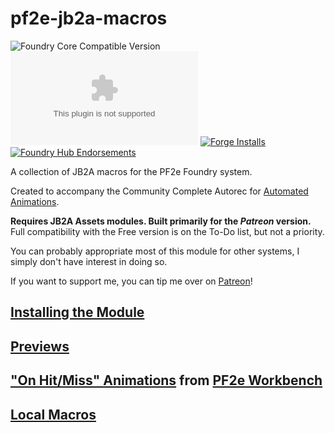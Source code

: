 # pf2e-jb2a-macros
![Foundry Core Compatible Version](https://img.shields.io/endpoint?url=https%3A%2F%2Ffoundryshields.com%2Fversion%3Fstyle%3Dflat%26url%3Dhttps%3A%2F%2Fraw.githubusercontent.com%2FMrVauxs%2Fpf2e-jb2a-macros%2Fmain%2Fmodule.json) ![Latest Release Download Count](https://img.shields.io/github/downloads/MrVauxs/pf2e-jb2a-macros/latest/module.zip) [![Forge Installs](https://img.shields.io/badge/dynamic/json?label=Forge%20Installs&query=package.installs&suffix=%25&url=https%3A%2F%2Fforge-vtt.com%2Fapi%2Fbazaar%2Fpackage%2Fpf2e-jb2a-macros&colorB=4aa94a)](https://forge-vtt.com/bazaar#package=pf2e-jb2a-macros) [![Foundry Hub Endorsements](https://img.shields.io/endpoint?logoColor=white&url=https%3A%2F%2Fwww.foundryvtt-hub.com%2Fwp-json%2Fhubapi%2Fv1%2Fpackage%2Fpf2e-jb2a-macros%2Fshield%2Fendorsements)](https://www.foundryvtt-hub.com/package/pf2e-jb2a-macros/)

A collection of JB2A macros for the PF2e Foundry system.

Created to accompany the Community Complete Autorec for [Automated Animations](https://github.com/otigon/automated-jb2a-animations).

**Requires JB2A Assets modules. Built primarily for the _Patreon_ version.** Full compatibility with the Free version is on the To-Do list, but not a priority.

You can probably appropriate most of this module for other systems, I simply don't have interest in doing so.

If you want to support me, you can tip me over on [Patreon](https://www.patreon.com/mrvauxs)!

## [Installing the Module](https://github.com/MrVauxs/pf2e-jb2a-macros/wiki/Installing-the-Module)
## [Previews](https://github.com/MrVauxs/pf2e-jb2a-macros/wiki/Previews)
## ["On Hit/Miss" Animations](https://github.com/MrVauxs/pf2e-jb2a-macros/wiki/%22On-Hit-Miss%22-Animations) from [PF2e Workbench](https://github.com/xdy/xdy-pf2e-workbench)
## [Local Macros](https://github.com/MrVauxs/pf2e-jb2a-macros/wiki/Local-Macros)
